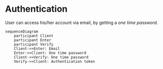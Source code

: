 # Authentication

User can access his/her account via email, by getting a _one time password_.

```mermaid
sequenceDiagram
    participant Client
    participant Enter
	participant Verify
    Client->>Enter: Email
    Enter->>Client: One time password
    Client->>Verify: One time password
    Verify->>Client: Authentication token
```
